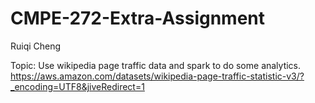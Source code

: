 # CMPE-272-Extra-Assignment
Ruiqi Cheng

Topic: Use wikipedia page traffic data and spark to do some analytics. https://aws.amazon.com/datasets/wikipedia-page-traffic-statistic-v3/?_encoding=UTF8&jiveRedirect=1
